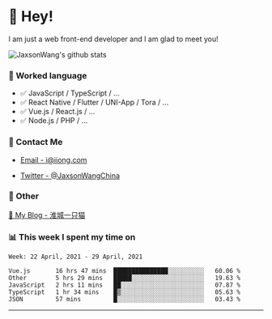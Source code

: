 # 👋 Hey!

I am just a web front-end developer and I am glad to meet you!

![JaxsonWang's github stats](https://github-readme-stats.vercel.app/api?username=JaxsonWang&&show_icons=true&&title_color=1abc9c&&icon_color=1abc9c)


### 📝 Worked language

- ✅ JavaScript / TypeScript / ...
- ✅ React Native / Flutter / UNI-App / Tora / ...
- ✅ Vue.js / React.js / ...
- ✅ Node.js / PHP / ...

### 📮 Contact Me

- [Email - i@iiong.com](mailto:i@iiong.com)

- [Twitter - @JaxsonWangChina](https://twitter.com/JaxsonWangChina)

### 🤪 Other

[📌 My Blog - 淮城一只猫](https://iiong.com)

### 📊 This week I spent my time on

<!--START_SECTION:waka-->
```text
Week: 22 April, 2021 - 29 April, 2021

Vue.js       16 hrs 47 mins  ███████████████░░░░░░░░░░   60.06 % 
Other        5 hrs 29 mins   █████░░░░░░░░░░░░░░░░░░░░   19.63 % 
JavaScript   2 hrs 11 mins   ██░░░░░░░░░░░░░░░░░░░░░░░   07.87 % 
TypeScript   1 hr 34 mins    █▒░░░░░░░░░░░░░░░░░░░░░░░   05.63 % 
JSON         57 mins         █░░░░░░░░░░░░░░░░░░░░░░░░   03.43 % 
```
<!--END_SECTION:waka-->

---
